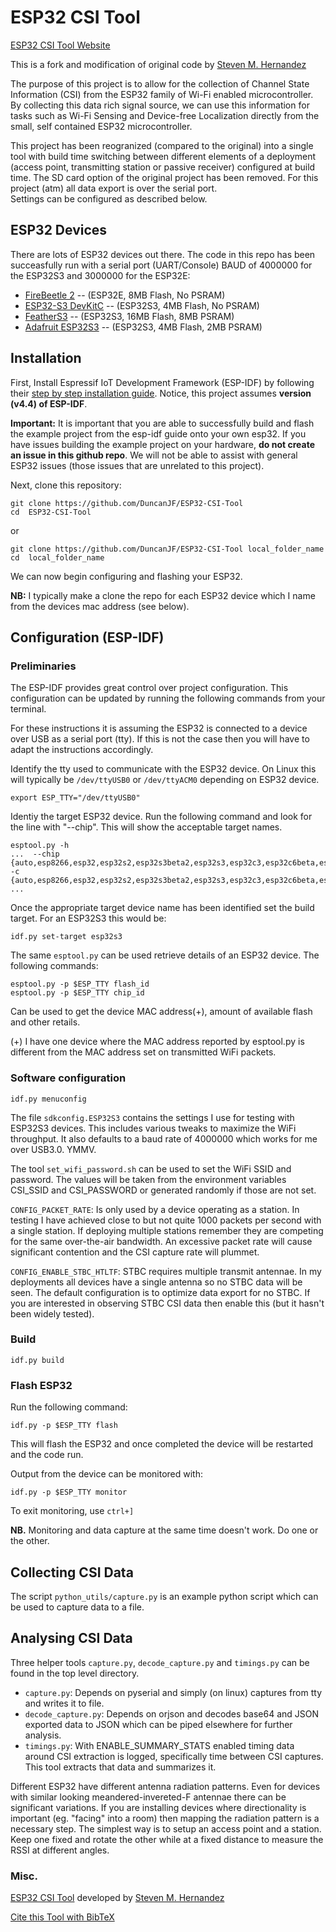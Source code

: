# ESP32 CSI Tool

[ESP32 CSI Tool Website](https://github.com/DuncanJF/ESP32-CSI-Tool)

This is a fork and modification of original code by [Steven M. Hernandez](https://stevenmhernandez.github.io/ESP32-CSI-Tool/)

The purpose of this project is to allow for the collection of Channel State Information (CSI) from the ESP32 family of Wi-Fi enabled microcontroller. 
By collecting this data rich signal source, we can use this information for tasks such as Wi-Fi Sensing and Device-free Localization directly from the small, self contained ESP32 microcontroller.  

This project has been reogranized (compared to the original) into a single tool with build time switching between different elements of a deployment (access point, transmitting station or passive receiver) configured at build time.  The SD card option of the original project has been removed. For this project (atm) all data export is over the serial port.  
Settings can be configured as described below.

## ESP32 Devices

There are lots of ESP32 devices out there.  The code in this repo has been succeasfully run with a serial port (UART/Console) BAUD of 4000000 for the ESP32S3 and 3000000 for the ESP32E:

  * [FireBeetle 2](https://www.dfrobot.com/product-2195.html) -- (ESP32E, 8MB Flash, No PSRAM)
  * [ESP32-S3 DevKitC](https://www.dfrobot.com/product-2587.html) -- (ESP32S3, 4MB Flash, No PSRAM)
  * [FeatherS3](https://shop.pimoroni.com/products/feathers3-esp32-s3?variant=39762596298835) -- (ESP32S3, 16MB Flash, 8MB PSRAM)
  * [Adafruit ESP32S3](https://shop.pimoroni.com/products/adafruit-esp32-s3-feather-with-4mb-flash-2mb-psram-stemma-qt-qwiic?variant=40017517215827) -- (ESP32S3, 4MB Flash, 2MB PSRAM)

## Installation

First, Install Espressif IoT Development Framework (ESP-IDF) by following their [step by step installation guide](https://docs.espressif.com/projects/esp-idf/en/release-v4.4/esp32/get-started/index.html).
Notice, this project assumes **version (v4.4) of ESP-IDF**.  

**Important:** It is important that you are able to successfully build and flash the example project from the esp-idf guide onto your own esp32.
If you have issues building the example project on your hardware, **do not create an issue in this github repo**.
We will not be able to assist with general ESP32 issues (those issues that are unrelated to this project).  

Next, clone this repository:

```
git clone https://github.com/DuncanJF/ESP32-CSI-Tool
cd  ESP32-CSI-Tool
```
or
```
git clone https://github.com/DuncanJF/ESP32-CSI-Tool local_folder_name
cd  local_folder_name
```

We can now begin configuring and flashing your ESP32.

**NB:** I typically make a clone the repo for each ESP32 device which I name from the devices mac address (see below). 

## Configuration (ESP-IDF)

### Preliminaries

The ESP-IDF provides great control over project configuration. 
This configuration can be updated by running the following commands from your terminal.

For these instructions it is assuming the ESP32 is connected to a device over USB as a serial port (tty).  If this is not the case then you will have to adapt the instructions accordingly.  

Identify the tty used to communicate with the ESP32 device.  On Linux this will typically be `/dev/ttyUSB0` or `/dev/ttyACM0` depending on ESP32 device.

```
export ESP_TTY="/dev/ttyUSB0"
```

Identiy the target ESP32 device.  Run the following command and look for the line with "--chip".  This will show the acceptable target names.
```
esptool.py -h
...  --chip {auto,esp8266,esp32,esp32s2,esp32s3beta2,esp32s3,esp32c3,esp32c6beta,esp32h2beta1,esp32h2beta2,esp32c2}, -c {auto,esp8266,esp32,esp32s2,esp32s3beta2,esp32s3,esp32c3,esp32c6beta,esp32h2beta1,esp32h2beta2,esp32c2} ...
```

Once the appropriate target device name has been identified set the build target.  For an ESP32S3 this would be:

```
idf.py set-target esp32s3
```

The same `esptool.py` can be used retrieve details of an ESP32 device. The following commands:

```
esptool.py -p $ESP_TTY flash_id
esptool.py -p $ESP_TTY chip_id
```

Can be used to get the device MAC address(+), amount of available flash and other retails.

(+) I have one device where the MAC address reported by esptool.py is different from the MAC address set on transmitted WiFi packets.

### Software configuration

```
idf.py menuconfig
```

The file `sdkconfig.ESP32S3` contains the settings I use for testing with ESP32S3 devices.  This includes various tweaks to maximize the WiFi throughput.
It also defaults to a baud rate of 4000000 which works for me over USB3.0.  YMMV.

The tool `set_wifi_password.sh` can be used to set the WiFi SSID and password.  The values will be taken from the environment variables CSI_SSID and CSI_PASSWORD or generated randomly if those are not set.

`CONFIG_PACKET_RATE`: Is only used by a device operating as a station.  In testing I have achieved close to but not quite 1000 packets per second with a single station.  If deploying multiple stations remember they are competing for the same over-the-air bandwidth.  An excessive packet rate will cause significant contention and the CSI capture rate will plummet.

`CONFIG_ENABLE_STBC_HTLTF`: STBC requires multiple transmit antennae.  In my deployments all devices have a single antenna so no STBC data will be seen.   The default configuration is to optimize data export for no STBC.  If you are interested in observing STBC CSI data then enable this (but it hasn't been widely tested).

### Build

```
idf.py build
```

### Flash ESP32

Run the following command:

```
idf.py -p $ESP_TTY flash
```

This will flash the ESP32 and once completed the device will be restarted and the code run.

Output from the device can be monitored with:

```
idf.py -p $ESP_TTY monitor
```
To exit monitoring, use `ctrl+]`

**NB.** Monitoring and data capture at the same time doesn't work.  Do one or the other.


## Collecting CSI Data

The script `python_utils/capture.py` is an example python script which can be used to capture data to a file.

## Analysing CSI Data


Three helper tools `capture.py`, `decode_capture.py` and `timings.py` can be found in the top level directory.

  *  `capture.py`: Depends on pyserial and simply (on linux) captures from tty and writes it to file.
  *  `decode_capture.py`: Depends on orjson and decodes base64 and JSON exported data to JSON which can be piped elsewhere for further analysis.
  *  `timings.py`: With ENABLE_SUMMARY_STATS enabled timing data around CSI extraction is logged, specifically time between CSI captures.  This tool extracts that data and summarizes it.

Different ESP32 have different antenna radiation patterns.  Even for devices with similar looking meandered-invereted-F antennae there can be significant variations.  If you are installing devices where directionality is important (eg. "facing" into a room) then mapping the radiation pattern is a necessary step.  The simplest way is to setup an access point and a station.  Keep one fixed and rotate the other while at a fixed distance to measure the RSSI at different angles. 


### Misc.

[ESP32 CSI Tool](https://stevenmhernandez.github.io/ESP32-CSI-Tool/) developed by [Steven M. Hernandez](https://github.com/StevenMHernandez)

[Cite this Tool with BibTeX](https://raw.githubusercontent.com/StevenMHernandez/ESP32-CSI-Tool/master/docs/bibtex/esp32_csi_tool_wowmom.bib)
